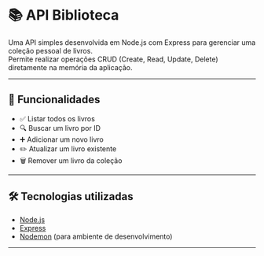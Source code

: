 # 📚 API Biblioteca

Uma API simples desenvolvida em Node.js com Express para gerenciar uma coleção pessoal de livros.  
Permite realizar operações CRUD (Create, Read, Update, Delete) diretamente na memória da aplicação.

---

## 🚀 Funcionalidades

- ✅ Listar todos os livros
- 🔍 Buscar um livro por ID
- ➕ Adicionar um novo livro
- ✏️ Atualizar um livro existente
- 🗑️ Remover um livro da coleção

---

## 🛠️ Tecnologias utilizadas

- [Node.js](https://nodejs.org/)
- [Express](https://expressjs.com/)
- [Nodemon](https://nodemon.io/) (para ambiente de desenvolvimento)

---
